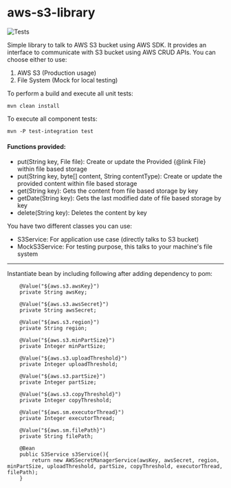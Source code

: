 # aws-s3-library
![Tests](https://github.com/anarwal/aws-secret-manager/workflows/.github/workflows/ci.yml/badge.svg)

Simple library to talk to AWS S3 bucket using AWS SDK. It provides an interface to communicate with S3 bucket using AWS CRUD APIs. 
You can choose either to use:
 1. AWS S3 (Production usage)
 2. File System (Mock for local testing)

To perform a build and execute all unit tests:
```
mvn clean install
```

To execute all component tests:
```
mvn -P test-integration test
```

#### Functions provided:

- put(String key, File file): Create or update the Provided {@link File} within file based storage
- put(String key, byte[] content, String contentType): Create or update the provided content within file based storage
- get(String key): Gets the content from file based storage by key
- getDate(String key): Gets the last modified date of file based storage by key 
- delete(String key): Deletes the content by key

You have two different classes you can use:
- S3Service: For application use case (directly talks to S3 bucket)
- MockS3Service: For testing purpose, this talks to your machine's file system

----------
Instantiate bean by including following after adding dependency to pom:
```
    @Value("${aws.s3.awsKey}")
    private String awsKey;

    @Value("${aws.s3.awsSecret}")
    private String awsSecret;

    @Value("${aws.s3.region}")
    private String region;

    @Value("${aws.s3.minPartSize}")
    private Integer minPartSize;
    
    @Value("${aws.s3.uploadThreshold}")
    private Integer uploadThreshold;
        
    @Value("${aws.s3.partSize}")
    private Integer partSize;
    
    @Value("${aws.s3.copyThreshold}")
    private Integer copyThreshold;
    
    @Value("${aws.sm.executorThread}")
    private Integer executorThread;
    
    @Value("${aws.sm.filePath}")
    private String filePath;

    @Bean
    public S3Service s3Service(){
        return new AWSSecretManagerService(awsKey, awsSecret, region, minPartSize, uploadThreshold, partSize, copyThreshold, executorThread, filePath);
    }
```
